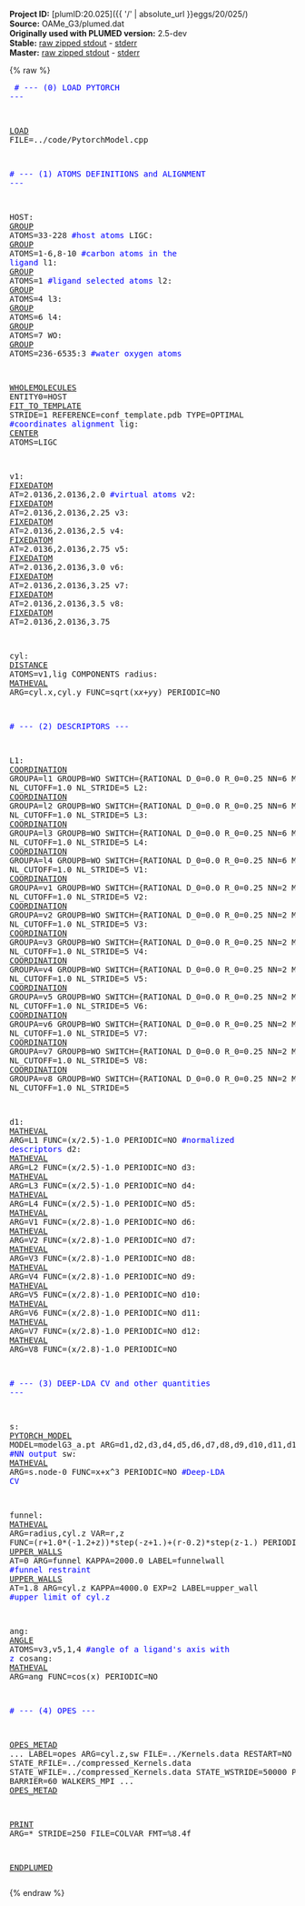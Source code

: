 **Project ID:** [plumID:20.025]({{ '/' | absolute_url }}eggs/20/025/)  
**Source:** OAMe_G3/plumed.dat  
**Originally used with PLUMED version:** 2.5-dev  
**Stable:** [raw zipped stdout](plumed.dat.plumed.stdout.txt.zip) - [stderr](plumed.dat.plumed.stderr)  
**Master:** [raw zipped stdout](plumed.dat.plumed_master.stdout.txt.zip) - [stderr](plumed.dat.plumed_master.stderr)  

{% raw %}<pre>
<span style="color:blue"># --- (0) LOAD PYTORCH ---</span>

<a href="https://plumed.github.io/doc-master/user-doc/html/_l_o_a_d.html">LOAD</a> FILE=../code/PytorchModel.cpp

<span style="color:blue"># --- (1) ATOMS DEFINITIONS and ALIGNMENT ---</span>

HOST: <a href="https://plumed.github.io/doc-master/user-doc/html/_g_r_o_u_p.html">GROUP</a> ATOMS=33-228      <span style="color:blue">#host atoms</span>
LIGC: <a href="https://plumed.github.io/doc-master/user-doc/html/_g_r_o_u_p.html">GROUP</a> ATOMS=1-6,8-10  <span style="color:blue">#carbon atoms in the ligand</span>
l1: <a href="https://plumed.github.io/doc-master/user-doc/html/_g_r_o_u_p.html">GROUP</a> ATOMS=1             <span style="color:blue">#ligand selected atoms</span>
l2: <a href="https://plumed.github.io/doc-master/user-doc/html/_g_r_o_u_p.html">GROUP</a> ATOMS=4
l3: <a href="https://plumed.github.io/doc-master/user-doc/html/_g_r_o_u_p.html">GROUP</a> ATOMS=6
l4: <a href="https://plumed.github.io/doc-master/user-doc/html/_g_r_o_u_p.html">GROUP</a> ATOMS=7
WO: <a href="https://plumed.github.io/doc-master/user-doc/html/_g_r_o_u_p.html">GROUP</a> ATOMS=236-6535:3    <span style="color:blue">#water oxygen atoms</span>

<a href="https://plumed.github.io/doc-master/user-doc/html/_w_h_o_l_e_m_o_l_e_c_u_l_e_s.html">WHOLEMOLECULES</a> ENTITY0=HOST
<a href="https://plumed.github.io/doc-master/user-doc/html/_f_i_t__t_o__t_e_m_p_l_a_t_e.html">FIT_TO_TEMPLATE</a> STRIDE=1 REFERENCE=conf_template.pdb TYPE=OPTIMAL <span style="color:blue">#coordinates alignment</span>
lig: <a href="https://plumed.github.io/doc-master/user-doc/html/_c_e_n_t_e_r.html">CENTER</a> ATOMS=LIGC

v1: <a href="https://plumed.github.io/doc-master/user-doc/html/_f_i_x_e_d_a_t_o_m.html">FIXEDATOM</a> AT=2.0136,2.0136,2.0   <span style="color:blue">#virtual atoms</span>
v2: <a href="https://plumed.github.io/doc-master/user-doc/html/_f_i_x_e_d_a_t_o_m.html">FIXEDATOM</a> AT=2.0136,2.0136,2.25
v3: <a href="https://plumed.github.io/doc-master/user-doc/html/_f_i_x_e_d_a_t_o_m.html">FIXEDATOM</a> AT=2.0136,2.0136,2.5
v4: <a href="https://plumed.github.io/doc-master/user-doc/html/_f_i_x_e_d_a_t_o_m.html">FIXEDATOM</a> AT=2.0136,2.0136,2.75
v5: <a href="https://plumed.github.io/doc-master/user-doc/html/_f_i_x_e_d_a_t_o_m.html">FIXEDATOM</a> AT=2.0136,2.0136,3.0
v6: <a href="https://plumed.github.io/doc-master/user-doc/html/_f_i_x_e_d_a_t_o_m.html">FIXEDATOM</a> AT=2.0136,2.0136,3.25
v7: <a href="https://plumed.github.io/doc-master/user-doc/html/_f_i_x_e_d_a_t_o_m.html">FIXEDATOM</a> AT=2.0136,2.0136,3.5
v8: <a href="https://plumed.github.io/doc-master/user-doc/html/_f_i_x_e_d_a_t_o_m.html">FIXEDATOM</a> AT=2.0136,2.0136,3.75

cyl: <a href="https://plumed.github.io/doc-master/user-doc/html/_d_i_s_t_a_n_c_e.html">DISTANCE</a> ATOMS=v1,lig COMPONENTS
radius: <a href="https://plumed.github.io/doc-master/user-doc/html/_m_a_t_h_e_v_a_l.html">MATHEVAL</a> ARG=cyl.x,cyl.y FUNC=sqrt(x*x+y*y) PERIODIC=NO

<span style="color:blue"># --- (2) DESCRIPTORS ---</span>

L1: <a href="https://plumed.github.io/doc-master/user-doc/html/_c_o_o_r_d_i_n_a_t_i_o_n.html">COORDINATION</a> GROUPA=l1 GROUPB=WO SWITCH={RATIONAL D_0=0.0 R_0=0.25 NN=6 MM=10} NLIST NL_CUTOFF=1.0 NL_STRIDE=5
L2: <a href="https://plumed.github.io/doc-master/user-doc/html/_c_o_o_r_d_i_n_a_t_i_o_n.html">COORDINATION</a> GROUPA=l2 GROUPB=WO SWITCH={RATIONAL D_0=0.0 R_0=0.25 NN=6 MM=10} NLIST NL_CUTOFF=1.0 NL_STRIDE=5
L3: <a href="https://plumed.github.io/doc-master/user-doc/html/_c_o_o_r_d_i_n_a_t_i_o_n.html">COORDINATION</a> GROUPA=l3 GROUPB=WO SWITCH={RATIONAL D_0=0.0 R_0=0.25 NN=6 MM=10} NLIST NL_CUTOFF=1.0 NL_STRIDE=5
L4: <a href="https://plumed.github.io/doc-master/user-doc/html/_c_o_o_r_d_i_n_a_t_i_o_n.html">COORDINATION</a> GROUPA=l4 GROUPB=WO SWITCH={RATIONAL D_0=0.0 R_0=0.25 NN=6 MM=10} NLIST NL_CUTOFF=1.0 NL_STRIDE=5
V1: <a href="https://plumed.github.io/doc-master/user-doc/html/_c_o_o_r_d_i_n_a_t_i_o_n.html">COORDINATION</a> GROUPA=v1 GROUPB=WO SWITCH={RATIONAL D_0=0.0 R_0=0.25 NN=2 MM=6} NLIST NL_CUTOFF=1.0 NL_STRIDE=5
V2: <a href="https://plumed.github.io/doc-master/user-doc/html/_c_o_o_r_d_i_n_a_t_i_o_n.html">COORDINATION</a> GROUPA=v2 GROUPB=WO SWITCH={RATIONAL D_0=0.0 R_0=0.25 NN=2 MM=6} NLIST NL_CUTOFF=1.0 NL_STRIDE=5
V3: <a href="https://plumed.github.io/doc-master/user-doc/html/_c_o_o_r_d_i_n_a_t_i_o_n.html">COORDINATION</a> GROUPA=v3 GROUPB=WO SWITCH={RATIONAL D_0=0.0 R_0=0.25 NN=2 MM=6} NLIST NL_CUTOFF=1.0 NL_STRIDE=5
V4: <a href="https://plumed.github.io/doc-master/user-doc/html/_c_o_o_r_d_i_n_a_t_i_o_n.html">COORDINATION</a> GROUPA=v4 GROUPB=WO SWITCH={RATIONAL D_0=0.0 R_0=0.25 NN=2 MM=6} NLIST NL_CUTOFF=1.0 NL_STRIDE=5
V5: <a href="https://plumed.github.io/doc-master/user-doc/html/_c_o_o_r_d_i_n_a_t_i_o_n.html">COORDINATION</a> GROUPA=v5 GROUPB=WO SWITCH={RATIONAL D_0=0.0 R_0=0.25 NN=2 MM=6} NLIST NL_CUTOFF=1.0 NL_STRIDE=5
V6: <a href="https://plumed.github.io/doc-master/user-doc/html/_c_o_o_r_d_i_n_a_t_i_o_n.html">COORDINATION</a> GROUPA=v6 GROUPB=WO SWITCH={RATIONAL D_0=0.0 R_0=0.25 NN=2 MM=6} NLIST NL_CUTOFF=1.0 NL_STRIDE=5
V7: <a href="https://plumed.github.io/doc-master/user-doc/html/_c_o_o_r_d_i_n_a_t_i_o_n.html">COORDINATION</a> GROUPA=v7 GROUPB=WO SWITCH={RATIONAL D_0=0.0 R_0=0.25 NN=2 MM=6} NLIST NL_CUTOFF=1.0 NL_STRIDE=5
V8: <a href="https://plumed.github.io/doc-master/user-doc/html/_c_o_o_r_d_i_n_a_t_i_o_n.html">COORDINATION</a> GROUPA=v8 GROUPB=WO SWITCH={RATIONAL D_0=0.0 R_0=0.25 NN=2 MM=6} NLIST NL_CUTOFF=1.0 NL_STRIDE=5

d1: <a href="https://plumed.github.io/doc-master/user-doc/html/_m_a_t_h_e_v_a_l.html">MATHEVAL</a> ARG=L1 FUNC=(x/2.5)-1.0 PERIODIC=NO  <span style="color:blue">#normalized descriptors</span>
d2: <a href="https://plumed.github.io/doc-master/user-doc/html/_m_a_t_h_e_v_a_l.html">MATHEVAL</a> ARG=L2 FUNC=(x/2.5)-1.0 PERIODIC=NO
d3: <a href="https://plumed.github.io/doc-master/user-doc/html/_m_a_t_h_e_v_a_l.html">MATHEVAL</a> ARG=L3 FUNC=(x/2.5)-1.0 PERIODIC=NO
d4: <a href="https://plumed.github.io/doc-master/user-doc/html/_m_a_t_h_e_v_a_l.html">MATHEVAL</a> ARG=L4 FUNC=(x/2.5)-1.0 PERIODIC=NO
d5: <a href="https://plumed.github.io/doc-master/user-doc/html/_m_a_t_h_e_v_a_l.html">MATHEVAL</a> ARG=V1 FUNC=(x/2.8)-1.0 PERIODIC=NO
d6: <a href="https://plumed.github.io/doc-master/user-doc/html/_m_a_t_h_e_v_a_l.html">MATHEVAL</a> ARG=V2 FUNC=(x/2.8)-1.0 PERIODIC=NO
d7: <a href="https://plumed.github.io/doc-master/user-doc/html/_m_a_t_h_e_v_a_l.html">MATHEVAL</a> ARG=V3 FUNC=(x/2.8)-1.0 PERIODIC=NO
d8: <a href="https://plumed.github.io/doc-master/user-doc/html/_m_a_t_h_e_v_a_l.html">MATHEVAL</a> ARG=V4 FUNC=(x/2.8)-1.0 PERIODIC=NO
d9: <a href="https://plumed.github.io/doc-master/user-doc/html/_m_a_t_h_e_v_a_l.html">MATHEVAL</a> ARG=V5 FUNC=(x/2.8)-1.0 PERIODIC=NO
d10: <a href="https://plumed.github.io/doc-master/user-doc/html/_m_a_t_h_e_v_a_l.html">MATHEVAL</a> ARG=V6 FUNC=(x/2.8)-1.0 PERIODIC=NO
d11: <a href="https://plumed.github.io/doc-master/user-doc/html/_m_a_t_h_e_v_a_l.html">MATHEVAL</a> ARG=V7 FUNC=(x/2.8)-1.0 PERIODIC=NO
d12: <a href="https://plumed.github.io/doc-master/user-doc/html/_m_a_t_h_e_v_a_l.html">MATHEVAL</a> ARG=V8 FUNC=(x/2.8)-1.0 PERIODIC=NO

<span style="color:blue"># --- (3) DEEP-LDA CV and other quantities ---</span>

s: <a href="https://plumed.github.io/doc-master/user-doc/html/_p_y_t_o_r_c_h__m_o_d_e_l.html">PYTORCH_MODEL</a> MODEL=modelG3_a.pt ARG=d1,d2,d3,d4,d5,d6,d7,d8,d9,d10,d11,d12  <span style="color:blue">#NN output</span>
sw: <a href="https://plumed.github.io/doc-master/user-doc/html/_m_a_t_h_e_v_a_l.html">MATHEVAL</a> ARG=s.node-0 FUNC=x+x^3 PERIODIC=NO   <span style="color:blue">#Deep-LDA CV</span>

funnel: <a href="https://plumed.github.io/doc-master/user-doc/html/_m_a_t_h_e_v_a_l.html">MATHEVAL</a> ARG=radius,cyl.z VAR=r,z FUNC=(r+1.0*(-1.2+z))*step(-z+1.)+(r-0.2)*step(z-1.) PERIODIC=NO
<a href="https://plumed.github.io/doc-master/user-doc/html/_u_p_p_e_r__w_a_l_l_s.html">UPPER_WALLS</a> AT=0 ARG=funnel KAPPA=2000.0 LABEL=funnelwall  <span style="color:blue">#funnel restraint</span>
<a href="https://plumed.github.io/doc-master/user-doc/html/_u_p_p_e_r__w_a_l_l_s.html">UPPER_WALLS</a> AT=1.8 ARG=cyl.z KAPPA=4000.0 EXP=2 LABEL=upper_wall  <span style="color:blue">#upper limit of cyl.z</span>

ang: <a href="https://plumed.github.io/doc-master/user-doc/html/_a_n_g_l_e.html">ANGLE</a> ATOMS=v3,v5,1,4   <span style="color:blue">#angle of a ligand's axis with z</span>
cosang: <a href="https://plumed.github.io/doc-master/user-doc/html/_m_a_t_h_e_v_a_l.html">MATHEVAL</a> ARG=ang FUNC=cos(x) PERIODIC=NO

<span style="color:blue"># --- (4) OPES  ---</span>

<a href="https://plumed.github.io/doc-master/user-doc/html/_o_p_e_s__m_e_t_a_d.html">OPES_METAD</a> ...
   LABEL=opes
   ARG=cyl.z,sw
   FILE=../Kernels.data
   RESTART=NO
   STATE_RFILE=../compressed_Kernels.data
   STATE_WFILE=../compressed_Kernels.data
   STATE_WSTRIDE=50000
   PACE=500
   BARRIER=60
   WALKERS_MPI
... <a href="https://plumed.github.io/doc-master/user-doc/html/_o_p_e_s__m_e_t_a_d.html">OPES_METAD</a>

<a href="https://plumed.github.io/doc-master/user-doc/html/_p_r_i_n_t.html">PRINT</a> ARG=* STRIDE=250 FILE=COLVAR FMT=%8.4f

<a href="https://plumed.github.io/doc-master/user-doc/html/_e_n_d_p_l_u_m_e_d.html">ENDPLUMED</a>
</pre>{% endraw %}
